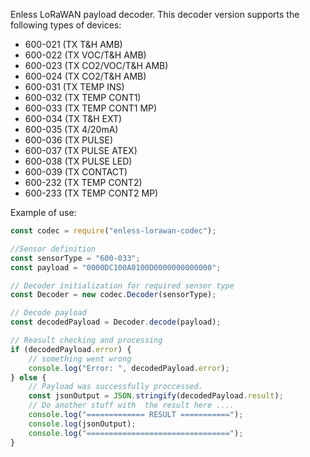 Enless LoRaWAN payload decoder. This decoder version supports the following types of devices:

* 600-021 (TX T&H AMB)
* 600-022 (TX VOC/T&H AMB)
* 600-023 (TX CO2/VOC/T&H AMB)
* 600-024 (TX CO2/T&H AMB)
* 600-031 (TX TEMP INS)
* 600-032 (TX TEMP CONT1)
* 600-033 (TX TEMP CONT1 MP)
* 600-034 (TX T&H EXT)
* 600-035 (TX 4/20mA)
* 600-036 (TX PULSE)
* 600-037 (TX PULSE ATEX)
* 600-038 (TX PULSE LED)
* 600-039 (TX CONTACT)
* 600-232 (TX TEMP CONT2)
* 600-233 (TX TEMP CONT2 MP)

Example of use:

```javascript
const codec = require("enless-lorawan-codec");

//Sensor definition
const sensorType = "600-033";
const payload = "0000DC100A0100D0000000000000";

// Decoder initialization for required sensor type
const Decoder = new codec.Decoder(sensorType);

// Decode payload
const decodedPayload = Decoder.decode(payload);

// Reasult checking and processing
if (decodedPayload.error) {
    // something went wrong
    console.log("Error: ", decodedPayload.error);
} else {
    // Payload was successfully proccessed.
    const jsonOutput = JSON.stringify(decodedPayload.result);
    // Do another stuff with  the result here ....
    console.log("============= RESULT ===========");
    console.log(jsonOutput);
    console.log("================================");
}
```